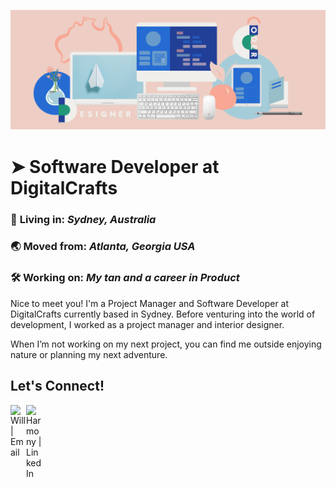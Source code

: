 ![](https://github.com/harmonytrevena/harmonytrevena/blob/master/ReadMe_Cover.png)

# ➤ Software Developer at DigitalCrafts 

### 📍 **Living in:**  *Sydney, Australia* 
### 🌏 **Moved from:**  *Atlanta, Georgia USA* 
### 🛠️ **Working on:**  *My tan and a career in Product* 

Nice to meet you! I'm a Project Manager and Software Developer at DigitalCrafts currently based in Sydney. Before venturing into the world of development, I worked as a project manager and interior designer. 

When I’m not working on my next project, you can find me outside enjoying nature or planning my next adventure.

## Let's Connect!
  <a href="mailto:harmonytrevena@gmail.com">
    <img align="left" alt="Will | Email" width="25px" src="https://cdn.jsdelivr.net/npm/simple-icons@v3/icons/gmail.svg"/>
  </a>
  <a href="https://www.linkedin.com/in/harmony-trevena/">
    <img align="left" alt="Harmony | LinkedIn" width="25px" src="https://cdn.jsdelivr.net/npm/simple-icons@v3/icons/linkedin.svg" />
  </a>

<!--
**harmonytrevena/harmonytrevena** is a ✨ _special_ ✨ repository because its `README.md` (this file) appears on your GitHub profile.

Here are some ideas to get you started:

- 🔭 I’m currently working on ...
- 🌱 I’m currently learning ...
- 👯 I’m looking to collaborate on ...
- 🤔 I’m looking for help with ...
- 💬 Ask me about ...
- 📫 How to reach me: ...
- 😄 Pronouns: ...
- ⚡ Fun fact: ...
-->
